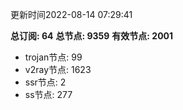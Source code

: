 更新时间2022-08-14 07:29:41

**总订阅: 64**
**总节点: 9359**
**有效节点: 2001**
- trojan节点: 99
- v2ray节点: 1623
- ssr节点: 2
- ss节点: 277
